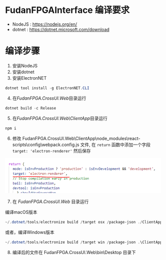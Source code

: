 # FudanFPGAInterface 编译要求

- NodeJS : https://nodejs.org/en/
- dotnet : https://dotnet.microsoft.com/download

# 编译步骤

1. 安装NodeJS
2. 安装dotnet
3. 安装ElectronNET

```powershell
dotnet tool install -g ElectronNET.CLI
```

4. 在*FudanFPGA.CrossUI.Web*目录运行

```powershell
dotnet build -c Release
```

5. 在*FudanFPGA.CrossUI.Web\ClientApp*目录运行

```powershell
npm i
```

6. 修改 FudanFPGA.CrossUI.Web\ClientApp\node_modules\react-scripts\config\webpack.config.js 文件, 在 ```return``` 函数中添加一个字段 ```target: 'electron-renderer'``` 然后保存

![avatar](./Imgs/target.png)

7. 在 *FudanFPGA.CrossUI.Web* 目录运行

编译macOS版本
```powershell
~/.dotnet/tools/electronize build /target osx /package-json ./ClientApp/electron.package.json
```

或者，编译Windows版本
```powershell
~/.dotnet/tools/electronize build /target win /package-json .\ClientApp\electron.package.json
```
8. 编译后的文件在 FudanFPGA.CrossUI.Web\bin\Desktop 目录下